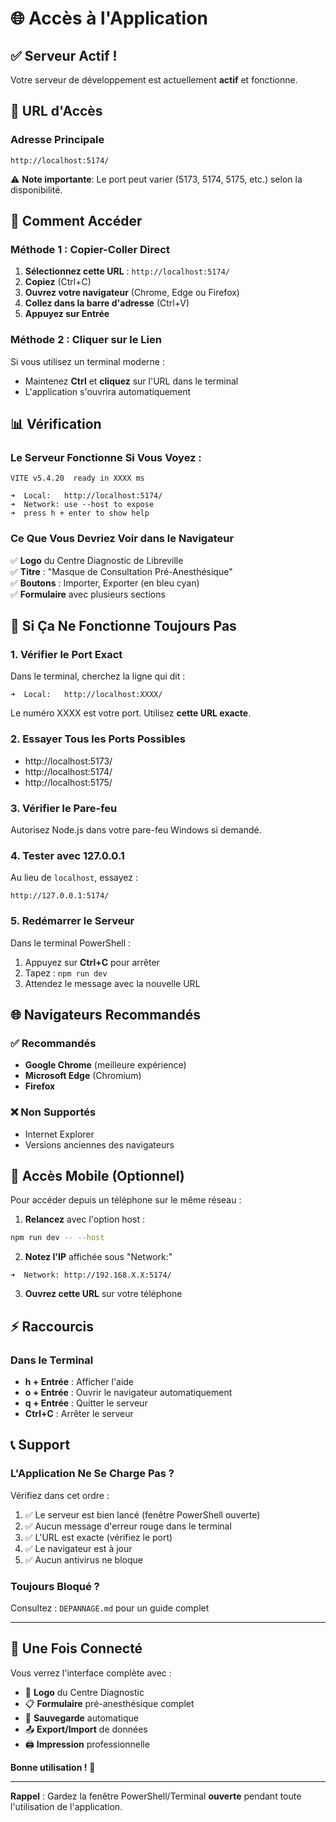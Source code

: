 # 🌐 Accès à l'Application

## ✅ Serveur Actif !

Votre serveur de développement est actuellement **actif** et fonctionne.

## 📍 URL d'Accès

### Adresse Principale
```
http://localhost:5174/
```

⚠️ **Note importante**: Le port peut varier (5173, 5174, 5175, etc.) selon la disponibilité.

## 🚀 Comment Accéder

### Méthode 1 : Copier-Coller Direct
1. **Sélectionnez cette URL** : `http://localhost:5174/`
2. **Copiez** (Ctrl+C)
3. **Ouvrez votre navigateur** (Chrome, Edge ou Firefox)
4. **Collez dans la barre d'adresse** (Ctrl+V)
5. **Appuyez sur Entrée**

### Méthode 2 : Cliquer sur le Lien
Si vous utilisez un terminal moderne :
- Maintenez **Ctrl** et **cliquez** sur l'URL dans le terminal
- L'application s'ouvrira automatiquement

## 📊 Vérification

### Le Serveur Fonctionne Si Vous Voyez :
```
VITE v5.4.20  ready in XXXX ms

➜  Local:   http://localhost:5174/
➜  Network: use --host to expose
➜  press h + enter to show help
```

### Ce Que Vous Devriez Voir dans le Navigateur

✅ **Logo** du Centre Diagnostic de Libreville  
✅ **Titre** : "Masque de Consultation Pré-Anesthésique"  
✅ **Boutons** : Importer, Exporter (en bleu cyan)  
✅ **Formulaire** avec plusieurs sections

## 🔧 Si Ça Ne Fonctionne Toujours Pas

### 1. Vérifier le Port Exact
Dans le terminal, cherchez la ligne qui dit :
```
➜  Local:   http://localhost:XXXX/
```
Le numéro XXXX est votre port. Utilisez **cette URL exacte**.

### 2. Essayer Tous les Ports Possibles
- http://localhost:5173/
- http://localhost:5174/
- http://localhost:5175/

### 3. Vérifier le Pare-feu
Autorisez Node.js dans votre pare-feu Windows si demandé.

### 4. Tester avec 127.0.0.1
Au lieu de `localhost`, essayez :
```
http://127.0.0.1:5174/
```

### 5. Redémarrer le Serveur
Dans le terminal PowerShell :
1. Appuyez sur **Ctrl+C** pour arrêter
2. Tapez : `npm run dev`
3. Attendez le message avec la nouvelle URL

## 🌐 Navigateurs Recommandés

### ✅ Recommandés
- **Google Chrome** (meilleure expérience)
- **Microsoft Edge** (Chromium)
- **Firefox**

### ❌ Non Supportés
- Internet Explorer
- Versions anciennes des navigateurs

## 📱 Accès Mobile (Optionnel)

Pour accéder depuis un téléphone sur le même réseau :

1. **Relancez** avec l'option host :
```bash
npm run dev -- --host
```

2. **Notez l'IP** affichée sous "Network:"
```
➜  Network: http://192.168.X.X:5174/
```

3. **Ouvrez cette URL** sur votre téléphone

## ⚡ Raccourcis

### Dans le Terminal
- **h + Entrée** : Afficher l'aide
- **o + Entrée** : Ouvrir le navigateur automatiquement
- **q + Entrée** : Quitter le serveur
- **Ctrl+C** : Arrêter le serveur

## 📞 Support

### L'Application Ne Se Charge Pas ?

Vérifiez dans cet ordre :
1. ✅ Le serveur est bien lancé (fenêtre PowerShell ouverte)
2. ✅ Aucun message d'erreur rouge dans le terminal
3. ✅ L'URL est exacte (vérifiez le port)
4. ✅ Le navigateur est à jour
5. ✅ Aucun antivirus ne bloque

### Toujours Bloqué ?

Consultez : `DEPANNAGE.md` pour un guide complet

---

## 🎉 Une Fois Connecté

Vous verrez l'interface complète avec :

- 🏥 **Logo** du Centre Diagnostic
- 📋 **Formulaire** pré-anesthésique complet
- 💾 **Sauvegarde** automatique
- 📤 **Export/Import** de données
- 🖨️ **Impression** professionnelle

**Bonne utilisation !** 🚀

---

**Rappel** : Gardez la fenêtre PowerShell/Terminal **ouverte** pendant toute l'utilisation de l'application.








